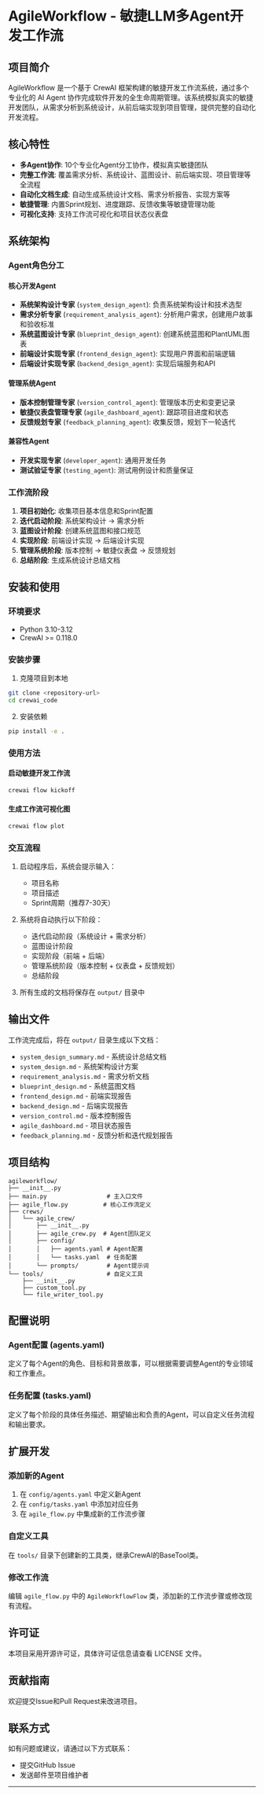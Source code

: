 # AgileWorkflow - 敏捷LLM多Agent开发工作流

## 项目简介

AgileWorkflow 是一个基于 CrewAI 框架构建的敏捷开发工作流系统，通过多个专业化的 AI Agent 协作完成软件开发的全生命周期管理。该系统模拟真实的敏捷开发团队，从需求分析到系统设计，从前后端实现到项目管理，提供完整的自动化开发流程。

## 核心特性

- **多Agent协作**: 10个专业化Agent分工协作，模拟真实敏捷团队
- **完整工作流**: 覆盖需求分析、系统设计、蓝图设计、前后端实现、项目管理等全流程
- **自动化文档生成**: 自动生成系统设计文档、需求分析报告、实现方案等
- **敏捷管理**: 内置Sprint规划、进度跟踪、反馈收集等敏捷管理功能
- **可视化支持**: 支持工作流可视化和项目状态仪表盘

## 系统架构

### Agent角色分工

#### 核心开发Agent
- **系统架构设计专家** (`system_design_agent`): 负责系统架构设计和技术选型
- **需求分析专家** (`requirement_analysis_agent`): 分析用户需求，创建用户故事和验收标准
- **系统蓝图设计专家** (`blueprint_design_agent`): 创建系统蓝图和PlantUML图表
- **前端设计实现专家** (`frontend_design_agent`): 实现用户界面和前端逻辑
- **后端设计实现专家** (`backend_design_agent`): 实现后端服务和API

#### 管理系统Agent
- **版本控制管理专家** (`version_control_agent`): 管理版本历史和变更记录
- **敏捷仪表盘管理专家** (`agile_dashboard_agent`): 跟踪项目进度和状态
- **反馈规划专家** (`feedback_planning_agent`): 收集反馈，规划下一轮迭代

#### 兼容性Agent
- **开发实现专家** (`developer_agent`): 通用开发任务
- **测试验证专家** (`testing_agent`): 测试用例设计和质量保证

### 工作流阶段

1. **项目初始化**: 收集项目基本信息和Sprint配置
2. **迭代启动阶段**: 系统架构设计 → 需求分析
3. **蓝图设计阶段**: 创建系统蓝图和接口规范
4. **实现阶段**: 前端设计实现 → 后端设计实现
5. **管理系统阶段**: 版本控制 → 敏捷仪表盘 → 反馈规划
6. **总结阶段**: 生成系统设计总结文档

## 安装和使用

### 环境要求

- Python 3.10-3.12
- CrewAI >= 0.118.0

### 安装步骤

1. 克隆项目到本地
```bash
git clone <repository-url>
cd crewai_code
```

2. 安装依赖
```bash
pip install -e .
```

### 使用方法

#### 启动敏捷开发工作流
```bash
crewai flow kickoff
```

#### 生成工作流可视化图
```bash
crewai flow plot
```

### 交互流程

1. 启动程序后，系统会提示输入：
   - 项目名称
   - 项目描述  
   - Sprint周期（推荐7-30天）

2. 系统将自动执行以下阶段：
   - 迭代启动阶段（系统设计 + 需求分析）
   - 蓝图设计阶段
   - 实现阶段（前端 + 后端）
   - 管理系统阶段（版本控制 + 仪表盘 + 反馈规划）
   - 总结阶段

3. 所有生成的文档将保存在 `output/` 目录中

## 输出文件

工作流完成后，将在 `output/` 目录生成以下文档：

- `system_design_summary.md` - 系统设计总结文档
- `system_design.md` - 系统架构设计方案
- `requirement_analysis.md` - 需求分析文档
- `blueprint_design.md` - 系统蓝图文档
- `frontend_design.md` - 前端实现报告
- `backend_design.md` - 后端实现报告
- `version_control.md` - 版本控制报告
- `agile_dashboard.md` - 项目状态报告
- `feedback_planning.md` - 反馈分析和迭代规划报告

## 项目结构

```
agileworkflow/
├── __init__.py
├── main.py                 # 主入口文件
├── agile_flow.py          # 核心工作流定义
├── crews/
│   └── agile_crew/
│       ├── __init__.py
│       ├── agile_crew.py  # Agent团队定义
│       ├── config/
│       │   ├── agents.yaml # Agent配置
│       │   └── tasks.yaml  # 任务配置
│       └── prompts/        # Agent提示词
└── tools/                  # 自定义工具
    ├── __init__.py
    ├── custom_tool.py
    └── file_writer_tool.py
```

## 配置说明

### Agent配置 (agents.yaml)
定义了每个Agent的角色、目标和背景故事，可以根据需要调整Agent的专业领域和工作重点。

### 任务配置 (tasks.yaml)
定义了每个阶段的具体任务描述、期望输出和负责的Agent，可以自定义任务流程和输出要求。

## 扩展开发

### 添加新的Agent
1. 在 `config/agents.yaml` 中定义新Agent
2. 在 `config/tasks.yaml` 中添加对应任务
3. 在 `agile_flow.py` 中集成新的工作流步骤

### 自定义工具
在 `tools/` 目录下创建新的工具类，继承CrewAI的BaseTool类。

### 修改工作流
编辑 `agile_flow.py` 中的 `AgileWorkflowFlow` 类，添加新的工作流步骤或修改现有流程。

## 许可证

本项目采用开源许可证，具体许可证信息请查看 LICENSE 文件。

## 贡献指南

欢迎提交Issue和Pull Request来改进项目。

## 联系方式

如有问题或建议，请通过以下方式联系：

- 提交GitHub Issue
- 发送邮件至项目维护者

---

